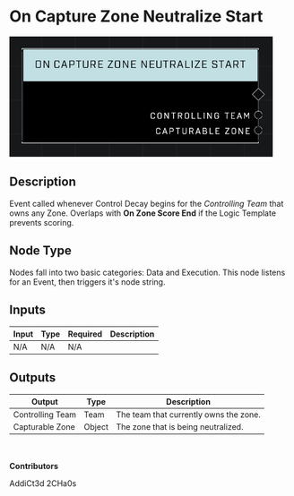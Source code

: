 # On Capture Zone Neutralize Start
![](../../../.gitbook/assets/on-capture-zone-neutralize-start.png)
## Description
Event called whenever Control Decay begins for the *Controlling Team* that owns any Zone. Overlaps with **On Zone Score End** if the Logic Template prevents scoring.

## Node Type
Nodes fall into two basic categories: Data and Execution. This node listens for an Event, then triggers it's node string.

## Inputs
| Input | Type | Required | Description |
|------------------|------------------|----------|--------------------------------------------------------------|
| N/A | N/A | N/A | |

## Outputs
| Output | Type | Description |
|------------------|------------------|--------------------------------------------------------------|
| Controlling Team | Team | The team that currently owns the zone.|
| Capturable Zone | Object | The zone that is being neutralized.|

\
\
**Contributors**

AddiCt3d 2CHa0s